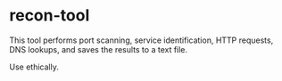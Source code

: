 # recon-tool

This tool performs port scanning, service identification, HTTP requests, DNS lookups, and saves the results to a text file.


Use ethically.
